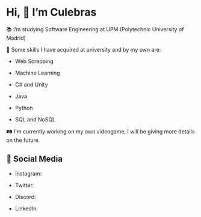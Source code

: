 # Hi, 👋 I’m Culebras

📚 I’m studying Software Engineering at UPM (Polytechnic University of Madrid)

🔧 Some skills I have acquired at university and by my own are:

- Web Scrapping

- Machine Learning

- C# and Unity

- Java

- Python

- SQL and NoSQL

🛤️ I'm currently working on my own videogame, I will be giving more details on the future.



## 📱 Social Media
 
- Instagram: 

- Twitter: 

- Discord: 

- LinkedIn: 

<!---
jgculebras/jgculebras is a ✨ special ✨ repository because its `README.md` (this file) appears on your GitHub profile.
You can click the Preview link to take a look at your changes.
--->
